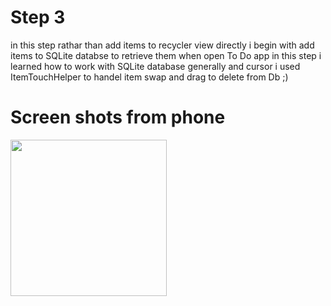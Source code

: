 # Step 3
in this step rathar than add items to recycler view directly i begin with add items to SQLite databse 
to retrieve them when open To Do app in this step i learned how to work with SQLite database generally and 
cursor i used ItemTouchHelper to handel item swap and drag to delete from Db ;)

# Screen shots from phone
<img src="https://media.giphy.com/media/3o7TKTA6FsjfWW4RvG/source.gif" alt="" width="250" height="whatever">

